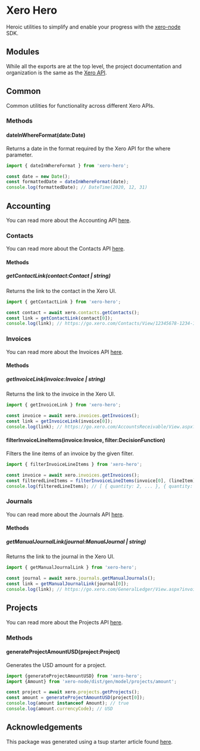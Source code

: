 # Xero Hero

Heroic utilities to simplify and enable your progress with the [xero-node](https://www.npmjs.com/package/xero-node) SDK.

## Modules

While all the exports are at the top level, the project documentation and organization is the same as the [Xero API](https://developer.xero.com/documentation/api/accounting/overview). 

## Common

Common utilities for functionality across different Xero APIs.

### Methods

#### dateInWhereFormat(date:Date)

Returns a date in the format required by the Xero API for the where parameter.

```TypeScript
import { dateInWhereFormat } from 'xero-hero';

const date = new Date();
const formattedDate = dateInWhereFormat(date);
console.log(formattedDate); // DateTime(2020, 12, 31)
```

## Accounting

You can read more about the Accounting API [here](https://developer.xero.com/documentation/api/accounting/overview).

### Contacts

You can read more about the Contacts API [here](https://developer.xero.com/documentation/api/contacts/overview).

#### Methods

##### getContactLink(contact:Contact | string)

Returns the link to the contact in the Xero UI.

```TypeScript
import { getContactLink } from 'xero-hero';

const contact = await xero.contacts.getContacts();
const link = getContactLink(contact[0]);
console.log(link); // https://go.xero.com/Contacts/View/12345678-1234-1234-1234-123456789012
```

### Invoices

You can read more about the Invoices API [here](https://developer.xero.com/documentation/api/invoices/overview).

#### Methods

##### getInvoiceLink(invoice:Invoice | string)

Returns the link to the invoice in the Xero UI.

```TypeScript
import { getInvoiceLink } from 'xero-hero';

const invoice = await xero.invoices.getInvoices();
const link = getInvoiceLink(invoice[0]);
console.log(link); // https://go.xero.com/AccountsReceivable/View.aspx?InvoiceID=12345678-1234-1234-1234-123456789012
```

#### filterInvoiceLineItems(invoice:Invoice, filter:DecisionFunction<LineItem>)

Filters the line items of an invoice by the given filter.

```TypeScript
import { filterInvoiceLineItems } from 'xero-hero';

const invoice = await xero.invoices.getInvoices();
const filteredLineItems = filterInvoiceLineItems(invoice[0], (lineItem) => lineItem.quantity > 1);
console.log(filteredLineItems); // [ { quantity: 2, ... }, { quantity: 3, ... } ]
```

### Journals

You can read more about the Journals API [here](https://developer.xero.com/documentation/api/journals/overview).

#### Methods

##### getManualJournalLink(journal:ManualJournal | string)

Returns the link to the journal in the Xero UI.

```TypeScript
import { getManualJournalLink } from 'xero-hero';

const journal = await xero.journals.getManualJournals();
const link = getManualJournalLink(journal[0]);
console.log(link); // https://go.xero.com/GeneralLedger/View.aspx?invoiceID=12345678-1234-1234-1234-123456789012
```

## Projects

You can read more about the Projects API [here](https://developer.xero.com/documentation/projects/overview).

### Methods

#### generateProjectAmountUSD(project:Project)

Generates the USD amount for a project.

```TypeScript
import {generateProjectAmountUSD} from 'xero-hero';
import {Amount} from 'xero-node/dist/gen/model/projects/amount';

const project = await xero.projects.getProjects();
const amount = generateProjectAmountUSD(project[0]);
console.log(amount instanceof Amount); // true
console.log(amount.currencyCode); // USD
```

## Acknowledgements

This package was generated using a tsup starter article found [here](https://dev.to/0xkoji/create-a-npm-package-template-with-typescript-and-tsup-328n).
